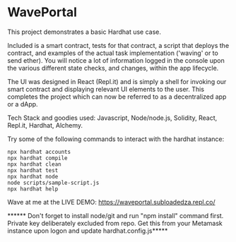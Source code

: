 # WavePortal


This project demonstrates a basic Hardhat use case. 

Included is a smart contract, tests for that contract, a script that deploys the contract, and examples of the actual task implementation ('waving' or to send ether). You will notice a lot of information logged in the console upon the various different state checks, and changes, within the app lifecycle.

The UI was designed in React (Repl.it) and is simply a shell for invoking our smart contract and displaying relevant UI elements to the user. This completes the project which can now be referred to as a decentralized app or a dApp. 

Tech Stack and goodies used:
Javascript, Node/node.js, Solidity, React, Repl.it, Hardhat, Alchemy.

Try some of the following commands to interact with the hardhat instance:

```shell
npx hardhat accounts
npx hardhat compile
npx hardhat clean
npx hardhat test
npx hardhat node
node scripts/sample-script.js
npx hardhat help
```
Wave at me at the LIVE DEMO: https://waveportal.subloadedza.repl.co/

****** Don't forget to install node/git and run "npm install" command first. Private key deliberately excluded from repo. Get this from your Metamask instance upon logon and update hardhat.config.js*****
 
